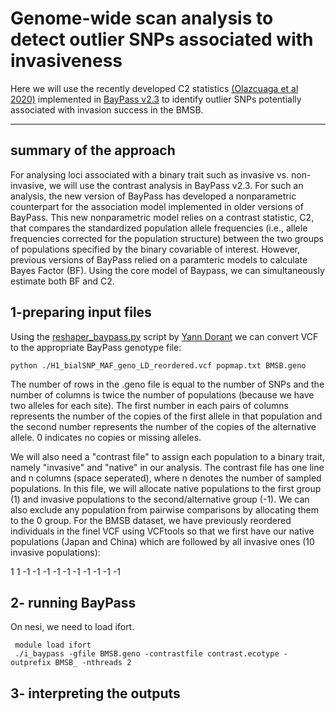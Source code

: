 # Genome-wide scan analysis to detect outlier SNPs associated with invasiveness

Here we will use the recently developed C2 statistics <a href="https://academic.oup.com/mbe/article/37/8/2369/5821433" title="(Olazcuaga et al 2020)">(Olazcuaga et al 2020)</a> implemented in <a href="http://www1.montpellier.inra.fr/CBGP/software/baypass/" title="BayPass v2.3">BayPass v2.3</a> to identify outlier SNPs potentially associated with invasion success in the BMSB. 

***

## summary of the approach
For analysing loci associated with a binary trait such as invasive vs. non-invasive, we will use the contrast analysis in BayPass v2.3.
For such an analysis, the new version of BayPass has developed a nonparametric counterpart for the association model implemented in older versions of BayPass.
This new nonparametric model relies on a contrast statistic, C2, that compares the standardized population allele frequencies (i.e., allele frequencies corrected for the
population structure) between the two groups of populations specified by the binary covariable of interest. However, previous versions of BayPass relied on a paramteric models to calculate Bayes Factor (BF). Using the core model of Baypass, we can simultaneously estimate both BF and C2.
 
 
## 1-preparing input files

Using the <a href="https://gitlab.com/YDorant/Toolbox/-/blob/master/reshaper_baypass.py" title="reshaper_baypass.py">reshaper_baypass.py</a> script by <a href="https://gitlab.com/YDorant/Toolbox" title="Yann Dorant">Yann Dorant</a> we can convert VCF to the appropriate BayPass genotype file:

`python ./H1_bialSNP_MAF_geno_LD_reordered.vcf popmap.txt BMSB.geno`

The number of rows in the .geno file is equal to the number of SNPs and the number of columns is twice the number of populations (because we have two alleles for each site). The first number in each pairs of columns represents the number of the copies of the first allele in that population and the second number represents the number of the copies of the alternative allele. 0 indicates no copies or missing alleles.

We will also need a "contrast file" to assign each population to a binary trait, namely "invasive" and "native" in our analysis. The contrast file has one line and n columns (space seperated), where n denotes the number of sampled populations. In this file, we will allocate native populations to the first group (1) and invasive populations to the second/alternative group (-1). We can also exclude any population from pairwise comparisons by allocating them to the 0 group.
For the BMSB dataset, we have previously reordered individuals in the finel VCF using VCFtools so that we first have our native populations (Japan and China) which are followed by all invasive ones (10 invasive populations):

1 1 -1 -1 -1 -1 -1 -1 -1 -1 -1 -1


## 2- running BayPass

On nesi, we need to load ifort.

```
 module load ifort
 ./i_baypass -gfile BMSB.geno -contrastfile contrast.ecotype -outprefix BMSB_ -nthreads 2
 ```

## 3- interpreting the outputs

